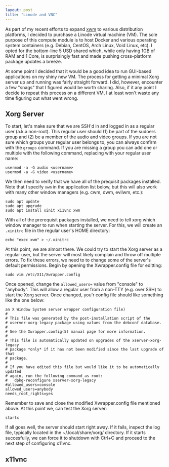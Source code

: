 ```yaml
---
layout: post
title: "Linode and VNC"
---
```


As part of my recent efforts to expand [xwm](http://github.com/mcpcpc/xwm) to 
various distribution platforms, I decided to purchase a Linode virtual machine
(VM). The sole purpose of this compute module is to host Docker and various 
operating system containers (e.g. Debian, CentOS, Arch Linux, Void Linux, etc). 
I opted for the bottom-line 5 USD shared which, while only having 1GB of RAM 
and 1 Core, is surprisingly fast and made pushing cross-platform package updates
a breeze. 

At some point I decided that it would be a good idea to run GUI-based 
applications on my shiny new VM. The process for getting a minimal Xorg server up
and running was fairly straight forward.  I did, however, encounter a few "snags" 
that I figured would be worth sharing. Also, if it any point I decide to repeat
this process on a different VM, I at least won't waste any time figuring out 
what went wrong.  

## Xorg Server

To start, let's make sure that we are SSH'd in and logged in as a regular user 
(a.k.a non-root). This regular user should (1) be part of the sudoers group and 
(2) be a member of the audio and video groups. If you are not sure which groups 
your regular user belongs to, you can always confirm with the `groups` command. 
If you are missing a group you can add one or multiple with the following 
command, replacing <username> with your regular user name:

```shell
usermod -a -G audio <username>
usermod -a -G video <username>
```

We then need to verify that we have all of the prequisit packages installed. Note
that I specify `xwm` in the application list below, but this will also work with
many other window managers (e.g. cwm, dwm, evilwm, etc.):

```shell
sudo apt update
sudo apt upgrade
sudo apt install xinit x11vnc xwm
```

With all of the prerequisit packages installed, we need to tell xorg which window
manager to run when starting the server. For this, we will create an `.xinitrc` 
file in the regular user's HOME directory: 

```shell
echo "exec xwm" > ~/.xinitrc
```

At this point, we are almost there. We could try to start the Xorg server as a 
regular user, but the server will most likely complain and throw off multiple 
errors. To fix these errors, we need to to change some of the server's default
permissions. Begin by opening the Xwrapper.config file for editting:

```shell
sudo vim /etc/X11/Xwrapper.config
```

Once opened, change the `allowed_users=` value from "console" to "anybody". This
will allow a regular user from a non-TTY (e.g. over SSH) to start the Xorg 
server. Once changed, you'r config file should like something like the one
below:

```
an X Window System server wrapper configuration file)
#
# This file was generated by the post-installation script of the
# xserver-xorg-legacy package using values from the debconf database.
#
# See the Xwrapper.config(5) manual page for more information.
#
# This file is automatically updated on upgrades of the xserver-xorg-legacy
# package *only* if it has not been modified since the last upgrade of that
# package.
#
# If you have edited this file but would like it to be automatically updated
# again, run the following command as root:
#   dpkg-reconfigure xserver-xorg-legacy
#allowed_users=console
allowed_users=anybody
needs_root_rights=yes
```

Remember to save and close the modified Xwrapper.config file mentioned above. At 
this point we, can test the Xorg server:

```shell
startx
```

If all goes well, the server should start right away.  If it fails, inspect the 
log file, typically located in the ~/.local/share/xorg/ directory. If it starts
succesfully, we can force it to shutdown with Ctrl+C and proceed to the next
step of configuring x11vnc.

## x11vnc

